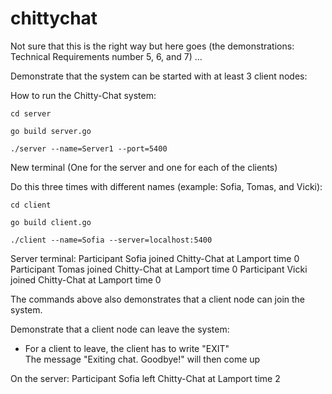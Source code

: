 # chittychat
Not sure that this is the right way but here goes (the demonstrations: Technical Requirements number 5, 6, and 7) ... 

Demonstrate that the system can be started with at least 3 client nodes: 

How to run the Chitty-Chat system:

```
cd server
```

```
go build server.go
```

```
./server --name=Server1 --port=5400
```



New terminal (One for the server and one for each of the clients)

Do this three times with different names (example: Sofia, Tomas, and Vicki):

```
cd client
```

```
go build client.go
```

```
./client --name=Sofia --server=localhost:5400
```

Server terminal:
Participant Sofia joined Chitty-Chat at Lamport time 0
Participant Tomas joined Chitty-Chat at Lamport time 0
Participant Vicki joined Chitty-Chat at Lamport time 0


The commands above also demonstrates that a client node can join the system. 

Demonstrate that a client node can leave the system:

- For a client to leave, the client has to write "EXIT"  
The message "Exiting chat. Goodbye!" will then come up

On the server:
Participant Sofia left Chitty-Chat at Lamport time 2
